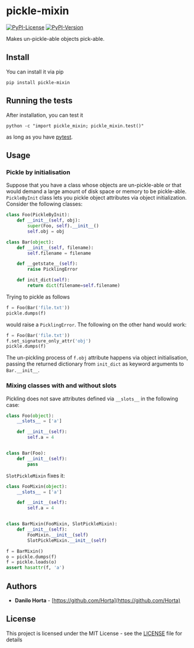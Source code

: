 # pickle-mixin

[![PyPI-License](https://img.shields.io/pypi/l/pickle-mixin.svg?style=flat-square)](https://pypi.python.org/pypi/pickle-mixin/)
[![PyPI-Version](https://img.shields.io/pypi/v/pickle-mixin.svg?style=flat-square)](https://pypi.python.org/pypi/pickle-mixin/)

Makes un-pickle-able objects pick-able.

## Install

You can install it via pip

```
pip install pickle-mixin
```

## Running the tests

After installation, you can test it
```
python -c "import pickle_mixin; pickle_mixin.test()"
```
as long as you have [pytest](http://docs.pytest.org/en/latest/).

## Usage

### Pickle by initialisation

Suppose that you have a class whose objects are un-pickle-able or that would
demand a large amount of disk space or memory to be pickle-able.
``PickleByInit`` class lets you pickle object attributes via object
initialization.
Consider the following classes:
```python
class Foo(PickleByInit):
    def __init__(self, obj):
        super(Foo, self).__init__()
        self.obj = obj

class Bar(object):
    def __init__(self, filename):
        self.filename = filename

    def __getstate__(self):
        raise PicklingError

    def init_dict(self):
        return dict(filename=self.filename)
```
Trying to pickle as follows
```python
f = Foo(Bar('file.txt'))
pickle.dumps(f)
```
would raise a ``PicklingError``.
The following on the other hand would work:
```python
f = Foo(Bar('file.txt'))
f.set_signature_only_attr('obj')
pickle.dumps(f)
```
The un-pickling process of ``f.obj`` attribute happens via object
initialisation, passing the returned dictionary from ``init_dict``
as keyword arguments to ``Bar.__init__``.

### Mixing classes with and without slots

Pickling does not save attributes defined via ``__slots__`` in the following
case:
```python
class Foo(object):
    __slots__ = ['a']

    def __init__(self):
        self.a = 4


class Bar(Foo):
    def __init__(self):
        pass
```

``SlotPickleMixin`` fixes it:
```python
class FooMixin(object):
    __slots__ = ['a']

    def __init__(self):
        self.a = 4


class BarMixin(FooMixin, SlotPickleMixin):
    def __init__(self):
        FooMixin.__init__(self)
        SlotPickleMixin.__init__(self)

f = BarMixin()
o = pickle.dumps(f)
f = pickle.loads(o)
assert hasattr(f, 'a')
```

## Authors

* **Danilo Horta** - [https://github.com/Horta](https://github.com/Horta)

## License

This project is licensed under the MIT License - see the
[LICENSE](LICENSE) file for details
